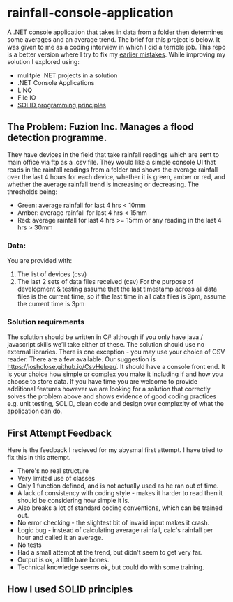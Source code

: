 # rainfall-console-application
A .NET console application that takes in data from a folder then determines some averages and an average trend.
The brief for this project is below. It was given to me as a coding interview in which I did a terrible job. This repo is a better version where I try to fix my [earlier mistakes](#first-attempt-feedback).
While improving my solution I explored using:
- mulitple .NET projects in a solution
- .NET Console Applications
- LINQ
- File IO
- [SOLID programming principles](#how-i-used-solid-principles)

## The Problem: Fuzion Inc. Manages a flood detection programme. 
They have devices in the field that take rainfall readings which are sent to main office via ftp as a .csv file.
They would like a simple console UI that reads in the rainfall readings from a folder and shows the average rainfall over the last 4 hours for each device, whether it is green, amber or red, and whether the average rainfall trend is increasing or decreasing. The thresholds being:
- Green: average rainfall for last 4 hrs < 10mm
- Amber: average rainfall for last 4 hrs < 15mm
- Red: average rainfall for last 4 hrs >= 15mm or any reading in the last 4 hrs > 30mm
### Data:
You are provided with: 
1. The list of devices (csv)
2. The last 2 sets of data files received (csv)
For the purpose of development & testing assume that the last timestamp across all data files is the current time, so if the last time in all data files is 3pm, assume the current time is 3pm

### Solution requirements
The solution should be written in C# although if you only have java / javascript skills we’ll take either of these. The
solution should use no external libraries. There is one exception - you may use your choice of CSV reader. There are a few available. Our suggestion is https://joshclose.github.io/CsvHelper/. It should have a console front end. It is your choice how simple or complex you make it including if and how you choose to store data.
If you have time you are welcome to provide additional features however we are looking for a solution that correctly solves the problem above and shows evidence of good coding practices e.g. unit testing, SOLID, clean code and design over complexity of what the application can do.

## First Attempt Feedback
Here is the feedback I recieved for my abysmal first attempt. I have tried to fix this in this attempt.

- There's no real structure
- Very limited use of classes
- Only 1 function defined, and is not actually used as he ran out of time.
- A lack of consistency with coding style - makes it harder to read then it should be considering how simple it is.
- Also breaks a lot of standard coding conventions, which can be trained out.
- No error checking - the slightest bit of invalid input makes it crash.
- Logic bug - instead of calculating average rainfall, calc's rainfall per hour and called it an average.
- No tests
- Had a small attempt at the trend, but didn't seem to get very far.
- Output is ok, a little bare bones.
- Technical knowledge seems ok, but could do with some training.
## How I used SOLID principles
